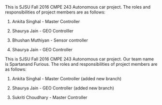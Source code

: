 
This is SJSU Fall 2016 CMPE 243 Autonomous car project. The roles and responsibilities of project members are as follows:
1. Ankita Singhal - Master Controller



2. Shaurya Jain - GEO Controlller
2. Bhushan Muthiyan - Sensor controller


2. Shaurya Jain - GEO Controller

This is SJSU Fall 2016 CMPE 243 Autonomous car project. Our team name is Spartanand Furious. The roles and responsibilities of project members are as follows:
1. Ankita Singhal - Master Controller (added new branch)

2. Shaurya Jain - GEO Controller (added new branch)
3. Sukriti Choudhary - Master Controller


